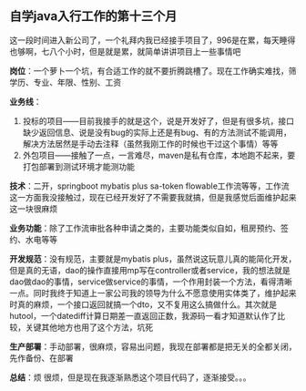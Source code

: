 ## 自学java入行工作的第十三个月

这一段时间进入新公司了，一个礼拜内我已经接手项目了，996是在累，每天睡得也够啊，七八个小时，但是就是累，就简单讲讲项目上一些事情吧

**岗位**：一个萝卜一个坑，有合适工作的就不要折腾跳槽了。现在工作确实难找，筛学历、专业、年限、性别、工资

**业务线**：

1. 投标的项目——目前我接手的就是这个，说是开发好了，但是有很多坑，接口缺少返回信息、说是没有bug的实际上还是有bug、有的方法测试不能调用，解决方法居然是手动去注释（虽然我刚工作的时候也干过这个事情）等等
2. 外包项目——接触了一点，一言难尽，maven是私有仓库，本地跑不起来，要打包部署到测试环境才能测功能

**技术**：二开，springboot  mybatis plus sa-token flowable工作流等等，工作流这一方面我没接触过，现在已经开发好了不需要我就搞，但是我感觉后面维护起来这一块很麻烦

**业务功能**：除了工作流审批各种申请之类的，主要功能类似自如，租房预约、签约、水电等等

**开发规范**：没有规范，主要就是mybatis plus，虽然说这玩意儿真的能简化开发，但是真的无语，dao的操作直接用mp写在controller或者service，我的想法就是dao做dao的事情，service做service的事情，一个作用封装一个方法，看得清晰一点。同时我终于知道上一家公司我的领导为什么不愿意使用实体类了，维护起来时真的麻烦，一个接口返回就搞一个dto，又不复用这么搞做什么。其次就是hutool，一个datediff计算日期差一直返回正数，我源码一看才知道默认作了比较，关键其他地方也用了这个方法，坑死

**生产部署**：手动部署，很麻烦，容易出问题，我现在部署都是把无关的全都关闭，先作备份、在部署

**总结**：烦 很烦，但是现在我逐渐熟悉这个项目代码了，逐渐接受。。。